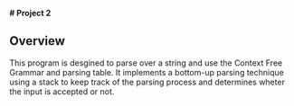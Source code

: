 **# Project 2**

## Overview

This program is desgined to parse over a string and use the Context Free Grammar and parsing table. It implements a bottom-up parsing technique using a stack to keep track of the parsing process and determines wheter the input is accepted or not.

